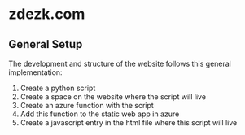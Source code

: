 # zdezk.com

## General Setup

The development and structure of the website follows this general implementation:

1. Create a python script
2. Create a space on the website where the script will live
3. Create an azure function with the script
4. Add this function to the static web app in azure
5. Create a javascript entry in the html file where this script will live

